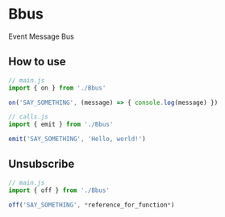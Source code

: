 # Bbus
Event Message Bus

## How to use

```javascript
// main.js
import { on } from './Bbus'

on('SAY_SOMETHING', (message) => { console.log(message) })
```

```javascript
// calls.js
import { emit } from './Bbus'

emit('SAY_SOMETHING', 'Hello, world!')
```

## Unsubscribe
```javascript
// main.js
import { off } from './Bbus'

off('SAY_SOMETHING', *reference_for_function*)
```
